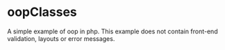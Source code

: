 # oopClasses
A simple example of oop in php. This example does not contain front-end validation, layouts or error messages.
